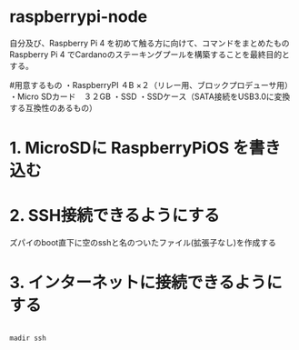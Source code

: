 # raspberrypi-node
自分及び、Raspberry Pi 4 を初めて触る方に向けて、コマンドをまとめたもの
Raspberry Pi 4 でCardanoのステーキングプールを構築することを最終目的とする。

#用意するもの
・RaspberryPI ４B ×２（リレー用、ブロックプロデューサ用）
・Micro SDカード　３２GB
・SSD
・SSDケース（SATA接続をUSB3.0に変換する互換性のあるもの）

# 1. MicroSDに RaspberryPiOS を書き込む

# 2. SSH接続できるようにする
ズパイのboot直下に空のsshと名のついたファイル(拡張子なし)を作成する

# 3. インターネットに接続できるようにする

```

madir ssh 

```
